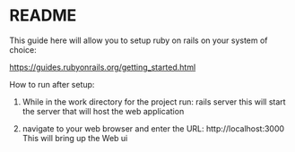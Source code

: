 # README
This guide here will allow you to setup ruby on rails on your system of choice:

https://guides.rubyonrails.org/getting_started.html

How to run after setup:

1) While in the work directory for the project run:
  rails server
this will start the server that will host the web application

2) navigate to your web browser and enter the URL:
 http://localhost:3000
This will bring up the Web ui

